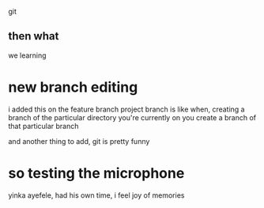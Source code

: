 git

## then what

we learning

# new branch editing
i added this on the feature branch project
branch is like when, creating a branch of the particular directory you're currently on
you create a branch of that particular branch 

and another thing to add, git is pretty funny

# so testing the microphone

yinka ayefele, had his own time, i feel joy of memories